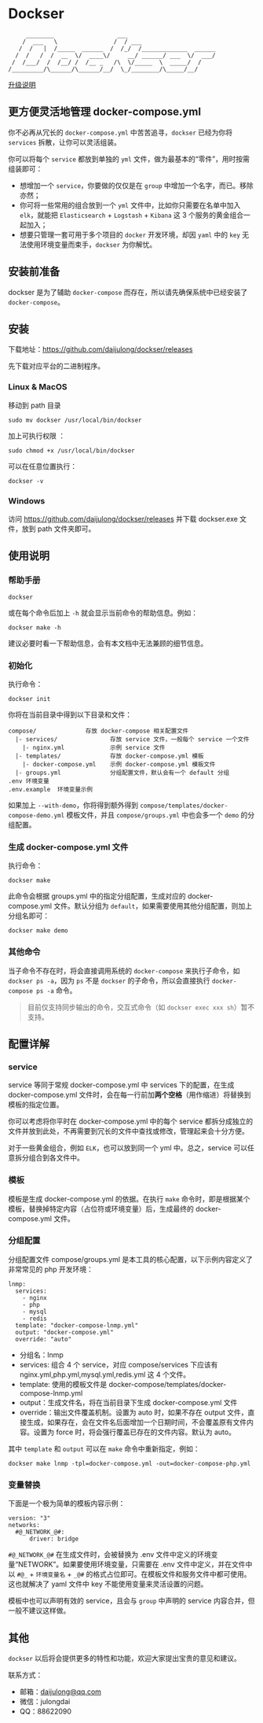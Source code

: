 # Dockser

```
     ________                  ___
    /  ___   \                /  / ___ 
   /  /   |  /_____  ______  /  /_/  /_____________  ______
  /  /   /  /  __  \/  ____\/     __/ ______/ ___  \/  ___/
 /  /___/  /  /__/ /  /__ _   /\  \/_____  \  _____/  /
/_________/\______/\______/__/  \_/________/\_____/__/
```

[升级说明](upgrade.md)

## 更方便灵活地管理 docker-compose.yml

你不必再从冗长的 `docker-compose.yml` 中苦苦追寻，`dockser` 已经为你将 `services` 拆散，让你可以灵活组装。

你可以将每个 `service` 都放到单独的 `yml` 文件，做为最基本的“零件”，用时按需组装即可：

- 想增加一个 `service`，你要做的仅仅是在 `group` 中增加一个名字，而已。移除亦然；
- 你可将一些常用的组合放到一个 `yml` 文件中，比如你只需要在名单中加入 `elk`，就能把 `Elasticsearch` + `Logstash` + `Kibana` 这 3 个服务的黄金组合一起加入；
- 想要只管理一套可用于多个项目的 `docker` 开发环境，却因 `yaml` 中的 `key` 无法使用环境变量而束手，`dockser` 为你解忧。

## 安装前准备

dockser 是为了辅助 `docker-compose` 而存在，所以请先确保系统中已经安装了 `docker-compose`。

## 安装

下载地址：https://github.com/daijulong/dockser/releases

先下载对应平台的二进制程序。

### Linux & MacOS

移动到 path 目录

```
sudo mv dockser /usr/local/bin/dockser
```

加上可执行权限 ：

```sudo chmod +x /usr/local/bin/dockser```

可以在任意位置执行：

```dockser -v```

### Windows

访问 https://github.com/daijulong/dockser/releases 并下载 dockser.exe 文件，放到 path 文件夹即可。

## 使用说明

### 帮助手册

```
dockser
```

或在每个命令后加上 `-h` 就会显示当前命令的帮助信息。例如：

```
dockser make -h
```

建议必要时看一下帮助信息，会有本文档中无法兼顾的细节信息。

### 初始化

执行命令：

```
dockser init
```

你将在当前目录中得到以下目录和文件：

```
compose/              存放 docker-compose 相关配置文件 
  |- services/               存放 service 文件，一般每个 service 一个文件
    |- nginx.yml             示例 service 文件
  |- templates/              存放 docker-compose.yml 模板
    |- docker-compose.yml    示例 docker-compose.yml 模板文件
  |- groups.yml              分组配置文件，默认会有一个 default 分组
.env 环境变量
.env.example  环境变量示例
```

如果加上 `--with-demo`，你将得到额外得到 `compose/templates/docker-compose-demo.yml` 模板文件，并且 `compose/groups.yml` 中也会多一个 `demo` 的分组配置。

### 生成 docker-compose.yml 文件

执行命令：

```
dockser make
```

此命令会根据 groups.yml 中的指定分组配置，生成对应的 docker-compose.yml 文件。默认分组为 `default`，如果需要使用其他分组配置，则加上分组名即可：

```
dockser make demo
```

### 其他命令

当子命令不存在时，将会直接调用系统的 `docker-compose` 来执行子命令，如 `dockser ps -a`，因为 `ps` 不是 `dockser` 的子命令，所以会直接执行 `docker-compose ps -a` 命令。

> 目前仅支持同步输出的命令，交互式命令（如 `dockser exec xxx sh`）暂不支持。

## 配置详解

### service

service 等同于常规 docker-compose.yml 中 services 下的配置，在生成 docker-compose.yml 文件时，会在每一行前加**两个空格**（用作缩进）将替换到模板的指定位置。

你可以考虑将你平时在 docker-compose.yml 中的每个 service 都拆分成独立的文件并放到此处，不再需要到冗长的文件中查找或修改，管理起来会十分方便。

对于一些黄金组合，例如 `ELK`，也可以放到同一个 yml 中。总之，service 可以任意拆分组合到各文件中。

### 模板

模板是生成 docker-compose.yml 的依据。在执行 `make` 命令时，即是根据某个模板，替换掉特定内容（占位符或环境变量）后，生成最终的 docker-compose.yml 文件。

### 分组配置

分组配置文件 compose/groups.yml 是本工具的核心配置，以下示例内容定义了非常常见的 php 开发环境：

```
lnmp:
  services:
    - nginx
    - php
    - mysql
    - redis
  template: "docker-compose-lnmp.yml"
  output: "docker-compose.yml"
  override: "auto"
```

- 分组名：lnmp
- services: 组合 4 个 service，对应 compose/services 下应该有 nginx.yml,php.yml,mysql.yml,redis.yml 这 4 个文件。
- template: 使用的模板文件是 docker-compose/templates/docker-compose-lnmp.yml
- output：生成文件名，将在当前目录下生成 docker-compose.yml 文件
- override：输出文件覆盖机制。设置为 auto 时，如果不存在 output 文件，直接生成，如果存在，会在文件名后面增加一个日期时间，不会覆盖原有文件内容。设置为 force 时，将会强行覆盖已存在的文件内容。默认为 auto。

其中 `template` 和 `output` 可以在 `make` 命令中重新指定，例如：

```
dockser make lnmp -tpl=docker-compose.yml -out=docker-compose-php.yml
```

### 变量替换

下面是一个极为简单的模板内容示例：

```
version: "3"
networks:
  #@_NETWORK_@#:
      driver: bridge
```

`#@_NETWORK_@#` 在生成文件时，会被替换为 .env 文件中定义的环境变量“NETWORK”。如果要使用环境变量，只需要在 .env 文件中定义，并在文件中以 `#@_` + `环境变量名` + `_@#` 的格式占位即可。在模板文件和服务文件中都可使用。这也就解决了 yaml 文件中 key 不能使用变量来灵活设置的问题。

模板中也可以声明有效的 service，且会与 `group` 中声明的 service 内容合并，但一般不建议这样做。

## 其他

`dockser` 以后将会提供更多的特性和功能，欢迎大家提出宝贵的意见和建议。

联系方式：

- 邮箱：daijulong@qq.com
- 微信：julongdai
- QQ：88622090